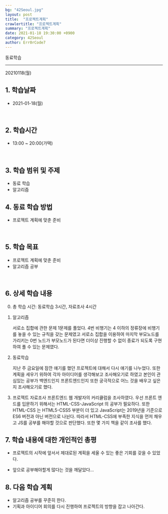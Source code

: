 ```yaml
---
bg: "42Seoul.jpg"
layout: post
title:  "프로젝트계획"
crawlertitle: "프로젝트계획"
summary: "프로젝트계획"
date: 2021-01-18 19:30:00 +0900
category: 42Seoul
author: Err0rCode7
---
```


동료학습

---

20210118(월)

## 1. 학습날짜

- 2021-01-18(월)
<br>

## 2. 학습시간

- 13:00 ~ 20:00(가택)
<br>

## 3. 학습 범위 및 주제

- 동료 학습
- 알고리즘

## 4. 동료 학습 방법

- 프로젝트 계획에 맞춘 준비
<br>

## 5. 학습 목표

- 프로젝트 계획에 맞춘 준비
- 알고리즘 공부

<br>

## 6. 상세 학습 내용

0. 총 학습 시간: 동료학습 3시간, 자료조사 4시간

1. 알고리즘

	서로소 집합에 관한 문제 1문제를 풀었다. 4번 비행기는 4 이하의 정류장에 비행기를 놓을 수 있는 규칙을 갖는 문제였고 서로소 집합을 이용하여 마지막 부모노드를 가리키는 0번 노드가 부모노드가 된다면 더이상 진행할 수 없이 종료가 되도록 구현하여 풀 수 있는 문제였다.

2. 동료학습

	지난 주 금요일에 잠깐 얘기를 했던 프로젝트에 대해서 다시 얘기를 나누었다. 또한 계획을 세우기 위하여 각자 아이디어를 생각해보고 조사해오기로 하였고 본인이 관심있는 공부가 백엔드인지 프론트엔드인지 또한 궁극적으로 어느 것을 배우고 싶은지 조사해오기로 했다.

3. 프로젝트 자료조사
	프론트엔드 웹 개발자의 커리큘럼을 조사하였다. 우선 프론트 엔드를 입문하기 위해서는 HTML-CSS-JavaScript 의 공부가 필요하다. 또한 HTML-CSS 는 HTML5-CSS5 부분이 더 있고 JavaScript는 2019년을 기준으로 ES6 버전과 아닌 버전으로 나뉜다. 따라서 HTML-CSS에 부족한 지식을 먼저 채우고 JS를 공부를 해야할 것으로 판단했다. 또한 몇 가지 책을 같이 조사를 했다.

## 7. 학습 내용에 대한 개인적인 총평

- 프로젝트의 시작에 앞서서 제대로된 계획을 세울 수 있는 좋은 기회를 갖을 수 있었다.

- 앞으로 공부해야할게 많다는 것을 깨달았다...

## 8. 다음 학습 계획

- 알고리즘 공부를 꾸준히 한다.
- 기획과 아이디어 회의를 다시 진행하여 프로젝트의 방향을 잡고 나아간다.
